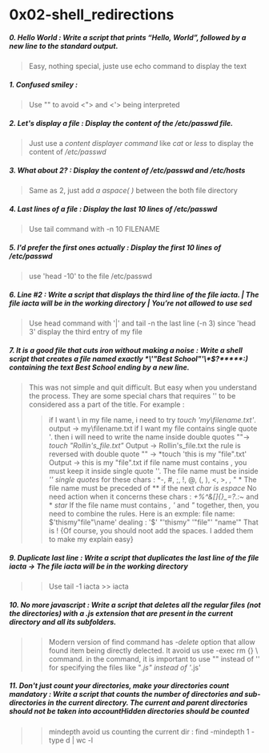 # 0x02-shell_redirections

##### 0. Hello World :  Write a script that prints “Hello, World”, followed by a new line to the standard output.
> Easy, nothing special, juste use echo command to display the text

##### 1. Confused smiley :
> Use "" to avoid <"> and <'> being interpreted

##### 2. Let's display a file : Display the content of the /etc/passwd file.
> Just use a *content displayer command* like *cat* or *less* to display the content of */etc/passwd*

##### 3. What about 2? : Display the content of /etc/passwd and /etc/hosts
> Same as 2, just add  *a aspace( )* between the both file directory

##### 4. Last lines of a file : Display the last 10 lines of /etc/passwd
> Use tail command with -n 10 FILENAME

##### 5. I'd prefer the first ones actually : Display the first 10 lines of /etc/passwd
>use 'head -10' to the file /etc/passwd

##### 6. Line #2  : Write a script that displays the third line of the file iacta. | The file iacta will be in the working directory | You’re not allowed to use sed
> Use head command with '|' and tail -n the last line (-n 3) since 'head 3' display the third entry of my file
##### 7. It is a good file that cuts iron without making a noise : Write a shell script that creates a file named exactly \*\\'"Best School"\'\\*$\?\*\*\*\*\*:) containing the text Best School ending by a new line.
> This was not simple and quit difficult. But easy when you understand the process. 
> They are some special chars that requires '' to be considered ass a part of the title. For example : 
>> if I want \ in my file name, i need to try *touch 'my\filename.txt'*. output -> my\filename.txt 
>> if I want my file contains single quote '. then i will need to write the name inside double quotes ""->  *touch "Rollin's_file.txt"* Output -> Rollin's_file.txt
>> the rule is reversed with double quote "" -> *touch 'this is my "file".txt' Output -> this is my "file".txt
>> if file name must contains \, you must keep it inside single quote ''. 
>> The file name must be inside *'' single quotes* for these chars : *-, #, ;, !, @, (, ), <, >, \, " *
>> The file name must be preceded of *\* if the next *char is espace*
>> No need action when it concerns these chars : *+%^&[]{}_=?.:~* and * *star*
>> If the file name must contains *, '* and *"* together, then, you need to combine the rules. Here is an exmple:
>> file name: $'thismy"file"\name'
>> dealing : '$' "'thismy" '"file"\' "name'"
>> That is ! {Of course, you should noot add the spaces. I added them to make my explain easy}

##### 9. Duplicate last line : Write a script that duplicates the last line of the file iacta -> The file iacta will be in the working directory
>> Use tail -1 iacta >> iacta

##### 10. No more javascript : Write a script that deletes all the regular files (not the directories) with a .js extension that are present in the current directory and all its subfolders.
>> Modern version of find command has *-delete* option that allow found item being directly delected. It avoid us use -exec rm {} \ command. in the command, it is important to use "" instead of '' for specifying the files like "*.js" instead of '*.js'

##### 11. Don't just count your directories, make your directories count mandatory : Write a script that counts the number of directories and sub-directories in the current directory.    The current and parent directories should not be taken into accountHidden directories should be counted
>>mindepth avoid us counting the current dir : find -mindepth 1 -type d | wc -l 

#### 

